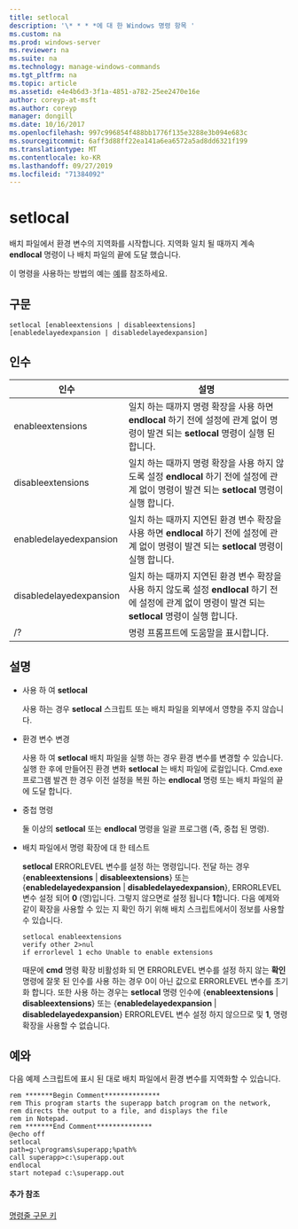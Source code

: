 ```yaml
---
title: setlocal
description: '\* * * *에 대 한 Windows 명령 항목 '
ms.custom: na
ms.prod: windows-server
ms.reviewer: na
ms.suite: na
ms.technology: manage-windows-commands
ms.tgt_pltfrm: na
ms.topic: article
ms.assetid: e4e4b6d3-3f1a-4851-a782-25ee2470e16e
author: coreyp-at-msft
ms.author: coreyp
manager: dongill
ms.date: 10/16/2017
ms.openlocfilehash: 997c996854f488bb1776f135e3288e3b094e683c
ms.sourcegitcommit: 6aff3d88ff22ea141a6ea6572a5ad8dd6321f199
ms.translationtype: MT
ms.contentlocale: ko-KR
ms.lasthandoff: 09/27/2019
ms.locfileid: "71384092"
---
```

# <a name="setlocal"></a>setlocal



배치 파일에서 환경 변수의 지역화를 시작합니다. 지역화 일치 될 때까지 계속 **endlocal** 명령이 나 배치 파일의 끝에 도달 했습니다.

이 명령을 사용하는 방법의 예는 [예](#BKMK_examples)를 참조하세요.

## <a name="syntax"></a>구문

```
setlocal [enableextensions | disableextensions] [enabledelayedexpansion | disabledelayedexpansion]
```

## <a name="arguments"></a>인수

|인수|설명|
|--------|-----------|
|enableextensions|일치 하는 때까지 명령 확장을 사용 하면 **endlocal** 하기 전에 설정에 관계 없이 명령이 발견 되는 **setlocal** 명령이 실행 된 합니다.|
|disableextensions|일치 하는 때까지 명령 확장을 사용 하지 않도록 설정 **endlocal** 하기 전에 설정에 관계 없이 명령이 발견 되는 **setlocal** 명령이 실행 합니다.|
|enabledelayedexpansion|일치 하는 때까지 지연된 환경 변수 확장을 사용 하면 **endlocal** 하기 전에 설정에 관계 없이 명령이 발견 되는 **setlocal** 명령이 실행 합니다.|
|disabledelayedexpansion|일치 하는 때까지 지연된 환경 변수 확장을 사용 하지 않도록 설정 **endlocal** 하기 전에 설정에 관계 없이 명령이 발견 되는 **setlocal** 명령이 실행 합니다.|
|/?|명령 프롬프트에 도움말을 표시합니다.|

## <a name="remarks"></a>설명

-   사용 하 여 **setlocal**

    사용 하는 경우 **setlocal** 스크립트 또는 배치 파일을 외부에서 영향을 주지 않습니다.
-   환경 변수 변경

    사용 하 여 **setlocal** 배치 파일을 실행 하는 경우 환경 변수를 변경할 수 있습니다. 실행 한 후에 만들어진 환경 변화 **setlocal** 는 배치 파일에 로컬입니다. Cmd.exe 프로그램 발견 한 경우 이전 설정을 복원 하는 **endlocal** 명령 또는 배치 파일의 끝에 도달 합니다.
-   중첩 명령

    둘 이상의 **setlocal** 또는 **endlocal** 명령을 일괄 프로그램 (즉, 중첩 된 명령).
-   배치 파일에서 명령 확장에 대 한 테스트

    **setlocal** ERRORLEVEL 변수를 설정 하는 명령입니다. 전달 하는 경우 {**enableextensions** | **disableextensions**} 또는 {**enabledelayedexpansion** | **disabledelayedexpansion**}, ERRORLEVEL 변수 설정 되어 **0** (영)입니다. 그렇지 않으면로 설정 됩니다 **1**합니다. 다음 예제와 같이 확장을 사용할 수 있는 지 확인 하기 위해 배치 스크립트에서이 정보를 사용할 수 있습니다.  
    ```
    setlocal enableextensions
    verify other 2>nul
    if errorlevel 1 echo Unable to enable extensions
    ```  
    때문에 **cmd** 명령 확장 비활성화 되 면 ERRORLEVEL 변수를 설정 하지 않는 **확인** 명령에 잘못 된 인수를 사용 하는 경우 0이 아닌 값으로 ERRORLEVEL 변수를 초기화 합니다. 또한 사용 하는 경우는 **setlocal** 명령 인수에 {**enableextensions** | **disableextensions**} 또는 {**enabledelayedexpansion** | **disabledelayedexpansion**} ERRORLEVEL 변수 설정 하지 않으므로 및 **1**, 명령 확장을 사용할 수 없습니다.

## <a name="BKMK_examples"></a>예와

다음 예제 스크립트에 표시 된 대로 배치 파일에서 환경 변수를 지역화할 수 있습니다.
```
rem *******Begin Comment**************
rem This program starts the superapp batch program on the network,
rem directs the output to a file, and displays the file
rem in Notepad.
rem *******End Comment**************
@echo off
setlocal
path=g:\programs\superapp;%path%
call superapp>c:\superapp.out
endlocal
start notepad c:\superapp.out
```

#### <a name="additional-references"></a>추가 참조

[명령줄 구문 키](command-line-syntax-key.md)